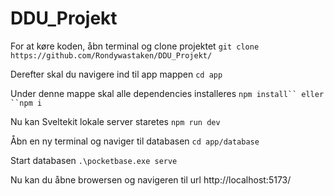 # DDU_Projekt

For at køre koden, åbn terminal og clone projektet
```git clone https://github.com/Rondywastaken/DDU_Projekt/```

Derefter skal du navigere ind til app mappen
```cd app```

Under denne mappe skal alle dependencies installeres
```npm install`` eller ``npm i```

Nu kan Sveltekit lokale server staretes
```npm run dev```

Åbn en ny terminal og naviger til databasen
```cd app/database```

Start databasen
```.\pocketbase.exe serve```

Nu kan du åbne browersen og navigeren til url http://localhost:5173/
